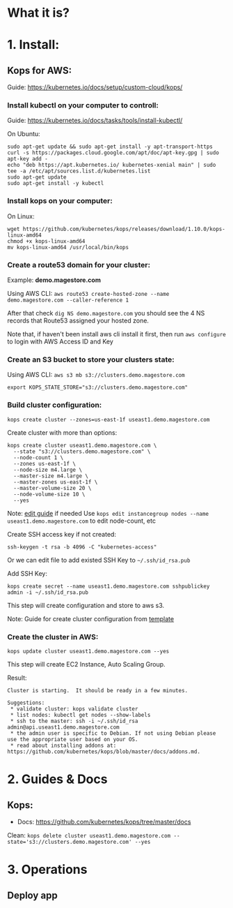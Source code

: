 # What it is?


# 1. Install:


## Kops for AWS:
Guide: https://kubernetes.io/docs/setup/custom-cloud/kops/

### Install kubectl on your computer to controll:
Guide: https://kubernetes.io/docs/tasks/tools/install-kubectl/

On Ubuntu:
```
sudo apt-get update && sudo apt-get install -y apt-transport-https
curl -s https://packages.cloud.google.com/apt/doc/apt-key.gpg | sudo apt-key add -
echo "deb https://apt.kubernetes.io/ kubernetes-xenial main" | sudo tee -a /etc/apt/sources.list.d/kubernetes.list
sudo apt-get update
sudo apt-get install -y kubectl
```

### Install kops on your computer:

On Linux:
```
wget https://github.com/kubernetes/kops/releases/download/1.10.0/kops-linux-amd64
chmod +x kops-linux-amd64
mv kops-linux-amd64 /usr/local/bin/kops
```

### Create a route53 domain for your cluster:

Example: **demo.magestore.com**

Using AWS CLI: ```aws route53 create-hosted-zone --name demo.magestore.com --caller-reference 1```

After that check ```dig NS demo.magestore.com``` you should see the 4 NS records that Route53 assigned your hosted zone.

Note that, if haven't been install aws cli install it first, then run ```aws configure``` to login with AWS Access ID and Key

### Create an S3 bucket to store your clusters state:

Using AWS CLI: ```aws s3 mb s3://clusters.demo.magestore.com```

```
export KOPS_STATE_STORE="s3://clusters.demo.magestore.com"
```

### Build cluster configuration:

```kops create cluster --zones=us-east-1f useast1.demo.magestore.com```

Create cluster with more than options:

```
kops create cluster useast1.demo.magestore.com \
  --state "s3://clusters.demo.magestore.com" \
  --node-count 1 \
  --zones us-east-1f \
  --node-size m4.large \
  --master-size m4.large \
  --master-zones us-east-1f \
  --master-volume-size 20 \
  --node-volume-size 10 \
  --yes
```

Note: [edit guide](https://github.com/kubernetes/kops/blob/master/docs/cli/kops_edit_cluster.md) if needed
Use ```kops edit instancegroup nodes --name useast1.demo.magestore.com``` to edit node-count, etc

Create SSH access key if not created:

```
ssh-keygen -t rsa -b 4096 -C "kubernetes-access"
```

Or we can edit file to add existed SSH Key to ```~/.ssh/id_rsa.pub```

Add SSH Key:

```
kops create secret --name useast1.demo.magestore.com sshpublickey admin -i ~/.ssh/id_rsa.pub
```

This step will create configuration and store to aws s3.

Note: Guide for create cluster configuration from [template](https://github.com/kubernetes/kops/blob/master/docs/cluster_template.md)

### Create the cluster in AWS:

```kops update cluster useast1.demo.magestore.com --yes```

This step will create EC2 Instance, Auto Scaling Group.

Result:

```
Cluster is starting.  It should be ready in a few minutes.

Suggestions:
 * validate cluster: kops validate cluster
 * list nodes: kubectl get nodes --show-labels
 * ssh to the master: ssh -i ~/.ssh/id_rsa admin@api.useast1.demo.magestore.com
 * the admin user is specific to Debian. If not using Debian please use the appropriate user based on your OS.
 * read about installing addons at: https://github.com/kubernetes/kops/blob/master/docs/addons.md.
```

# 2. Guides & Docs

## Kops:

* Docs: https://github.com/kubernetes/kops/tree/master/docs

Clean: ```kops delete cluster useast1.demo.magestore.com --state='s3://clusters.demo.magestore.com' --yes```

# 3. Operations

## Deploy app


